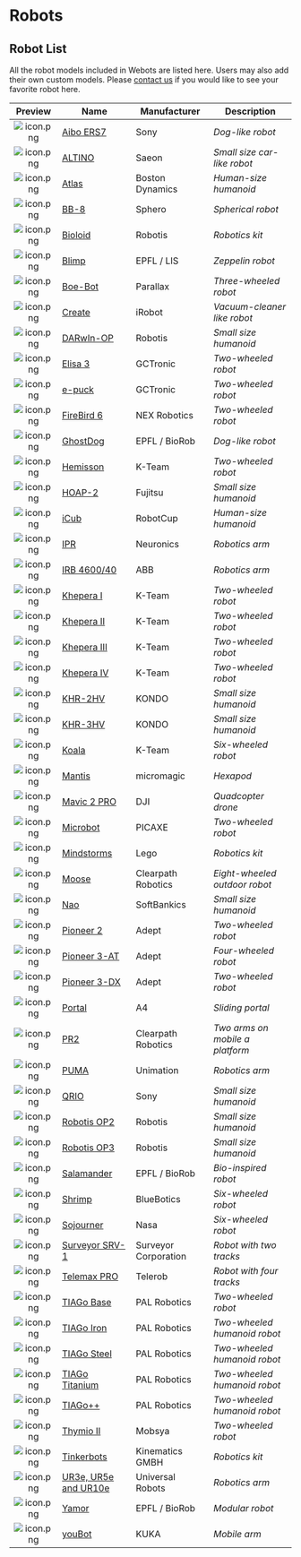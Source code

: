 # Robots

## Robot List

All the robot models included in Webots are listed here. Users may also add their own custom models.
Please [contact us](https://www.cyberbotics.com/contact) if you would like to see your favorite robot here.

| Preview                                            | Name                           |  Manufacturer        | Description                     |
| :---------------------------------------------: | ------------------------------ | -------------------- | ------------------------------- |
| ![icon.png](images/robots/aibo-ers7/icon.png)      | [Aibo ERS7](aibo-ers7.md)           | Sony                 | *Dog-like robot*                |
| ![icon.png](images/robots/altino/icon.png)         | [ALTINO](altino.md)                 | Saeon                | *Small size car-like robot*     |
| ![icon.png](images/robots/atlas/icon.png)          | [Atlas](atlas.md)                   | Boston Dynamics      | *Human-size humanoid*           |
| ![icon.png](images/robots/bb8/icon.png)            | [BB-8](bb8.md)                      | Sphero               | *Spherical robot*               |
| ![icon.png](images/robots/bioloid/icon.png)        | [Bioloid](bioloid.md)               | Robotis              | *Robotics kit*                  |
| ![icon.png](images/robots/blimp/icon.png)          | [Blimp](blimp.md)                   | EPFL / LIS           | *Zeppelin robot*                |
| ![icon.png](images/robots/boebot/icon.png)         | [Boe-Bot](boebot.md)                | Parallax             | *Three-wheeled robot*           |
| ![icon.png](images/robots/create/icon.png)         | [Create](create.md)                 | iRobot               | *Vacuum-cleaner like robot*     |
| ![icon.png](images/robots/darwin-op/icon.png)      | [DARwIn-OP](darwin-op.md)           | Robotis              | *Small size humanoid*           |
| ![icon.png](images/robots/elisa3/icon.png)         | [Elisa 3](elisa3.md)                | GCTronic             | *Two-wheeled robot*             |
| ![icon.png](images/robots/epuck/icon.png)          | [e-puck](epuck.md)                  | GCTronic             | *Two-wheeled robot*             |
| ![icon.png](images/robots/firebird6/icon.png)      | [FireBird 6](firebird6.md)          | NEX Robotics         | *Two-wheeled robot*             |
| ![icon.png](images/robots/ghostdog/icon.png)       | [GhostDog](ghostdog.md)             | EPFL / BioRob        | *Dog-like robot*                |
| ![icon.png](images/robots/hemisson/icon.png)       | [Hemisson](hemisson.md)             | K-Team               | *Two-wheeled robot*             |
| ![icon.png](images/robots/hoap2/icon.png)          | [HOAP-2](hoap2.md)                  | Fujitsu              | *Small size humanoid*           |
| ![icon.png](images/robots/icub/icon.png)           | [iCub](icub.md)                     | RobotCup             | *Human-size humanoid*           |
| ![icon.png](images/robots/ipr/icon.png)            | [IPR](ipr.md)                       | Neuronics            | *Robotics arm*                  |
| ![icon.png](images/robots/irb4600-40/icon.png)     | [IRB 4600/40](irb4600-40.md)        | ABB                  | *Robotics arm*                  |
| ![icon.png](images/robots/khepera1/icon.png)       | [Khepera I](khepera1.md)            | K-Team               | *Two-wheeled robot*             |
| ![icon.png](images/robots/khepera2/icon.png)       | [Khepera II](khepera2.md)           | K-Team               | *Two-wheeled robot*             |
| ![icon.png](images/robots/khepera3/icon.png)       | [Khepera III](khepera3.md)          | K-Team               | *Two-wheeled robot*             |
| ![icon.png](images/robots/khepera4/icon.png)       | [Khepera IV](khepera4.md)           | K-Team               | *Two-wheeled robot*             |
| ![icon.png](images/robots/khr-2hv/icon.png)        | [KHR-2HV](khr-2hv.md)               | KONDO                | *Small size humanoid*           |
| ![icon.png](images/robots/khr-3hv/icon.png)        | [KHR-3HV](khr-3hv.md)               | KONDO                | *Small size humanoid*           |
| ![icon.png](images/robots/koala/icon.png)          | [Koala](koala.md)                   | K-Team               | *Six-wheeled robot*             |
| ![icon.png](images/robots/mantis/icon.png)         | [Mantis](mantis.md)                 | micromagic           | *Hexapod*                       |
| ![icon.png](images/robots/mavic-2-pro/icon.png)    | [Mavic 2 PRO](mavic-2-pro.md)       | DJI                  | *Quadcopter drone*              |
| ![icon.png](images/robots/microbot/icon.png)       | [Microbot](microbot.md)             | PICAXE               | *Two-wheeled robot*             |
| ![icon.png](images/robots/mindstorms/icon.png)     | [Mindstorms](mindstorms.md)         | Lego                 | *Robotics kit*                  |
| ![icon.png](images/robots/moose/icon.png)          | [Moose](moose.md)                   | Clearpath Robotics   | *Eight-wheeled outdoor robot*   |
| ![icon.png](images/robots/nao/icon.png)            | [Nao](nao.md)                       | SoftBankics          | *Small size humanoid*           |
| ![icon.png](images/robots/pioneer2/icon.png)       | [Pioneer 2](pioneer2.md)            | Adept                | *Two-wheeled robot*             |
| ![icon.png](images/robots/pioneer-3at/icon.png)    | [Pioneer 3-AT](pioneer-3at.md)      | Adept                | *Four-wheeled robot*            |
| ![icon.png](images/robots/pioneer-3dx/icon.png)    | [Pioneer 3-DX](pioneer-3dx.md)      | Adept                | *Two-wheeled robot*             |
| ![icon.png](images/robots/portal/icon.png)         | [Portal](portal.md)                 | A4                   | *Sliding portal*                |
| ![icon.png](images/robots/pr2/icon.png)            | [PR2](pr2.md)                       | Clearpath Robotics   | *Two arms on mobile a platform* |
| ![icon.png](images/robots/puma/icon.png)           | [PUMA](puma.md)                     | Unimation            | *Robotics arm*                  |
| ![icon.png](images/robots/qrio/icon.png)           | [QRIO](qrio.md)                     | Sony                 | *Small size humanoid*           |
| ![icon.png](images/robots/robotis-op2/icon.png)    | [Robotis OP2](robotis-op2.md)       | Robotis              | *Small size humanoid*           |
| ![icon.png](images/robots/robotis-op3/icon.png)    | [Robotis OP3](robotis-op3.md)       | Robotis              | *Small size humanoid*           |
| ![icon.png](images/robots/salamander/icon.png)     | [Salamander](salamander.md)         | EPFL / BioRob        | *Bio-inspired robot*            |
| ![icon.png](images/robots/shrimp/icon.png)         | [Shrimp](shrimp.md)                 | BlueBotics           | *Six-wheeled robot*             |
| ![icon.png](images/robots/sojourner/icon.png)      | [Sojourner](sojourner.md)           | Nasa                 | *Six-wheeled robot*             |
| ![icon.png](images/robots/surveyor/icon.png)       | [Surveyor SRV-1](surveyor.md)       | Surveyor Corporation | *Robot with two tracks*         |
| ![icon.png](images/robots/telemax-pro/icon.png)    | [Telemax PRO](telemax-pro.md)       | Telerob              | *Robot with four tracks*        |
| ![icon.png](images/robots/tiago_base/icon.png)     | [TIAGo Base](tiago-base.md)         | PAL Robotics         | *Two-wheeled robot*             |
| ![icon.png](images/robots/tiago_iron/icon.png)     | [TIAGo Iron](tiago-iron.md)         | PAL Robotics         | *Two-wheeled humanoid robot*    |
| ![icon.png](images/robots/tiago_steel/icon.png)    | [TIAGo Steel](tiago-steel.md)       | PAL Robotics         | *Two-wheeled humanoid robot*    |
| ![icon.png](images/robots/tiago_titanium/icon.png) | [TIAGo Titanium](tiago-titanium.md) | PAL Robotics         | *Two-wheeled humanoid robot*    |
| ![icon.png](images/robots/tiago++/icon.png)        | [TIAGo++ ](tiago++.md)              | PAL Robotics         | *Two-wheeled humanoid robot*    |
| ![icon.png](images/robots/thymio2/icon.png)        | [Thymio II](thymio2.md)             | Mobsya               | *Two-wheeled robot*             |
| ![icon.png](images/robots/tinkerbots/icon.png)     | [Tinkerbots](tinkerbots.md)         | Kinematics GMBH      | *Robotics kit*                  |
| ![icon.png](images/robots/ure/icon.png)            | [UR3e, UR5e and UR10e](ure.md)      | Universal Robots     | *Robotics arm*                  |
| ![icon.png](images/robots/yamor/icon.png)          | [Yamor](yamor.md)                   | EPFL / BioRob        | *Modular robot*                 |
| ![icon.png](images/robots/youbot/icon.png)         | [youBot](youbot.md)                 | KUKA                 | *Mobile arm*                    |
